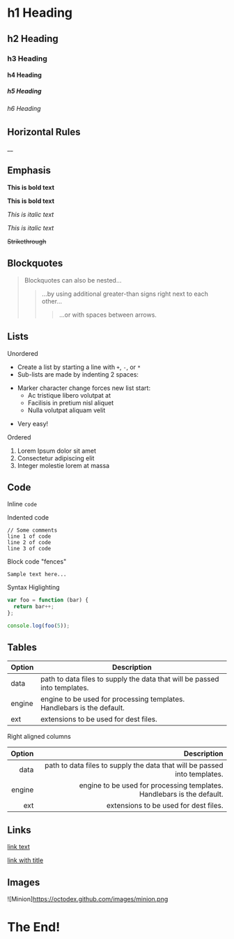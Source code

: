 # h1 Heading
## h2 Heading
### h3 Heading
#### h4 Heading
##### h5 Heading
###### h6 Heading


## Horizontal Rules

__


## Emphasis

**This is bold text**

__This is bold text__

*This is italic text*

_This is italic text_

~~Strikethrough~~


## Blockquotes


> Blockquotes can also be nested...
>> ...by using additional greater-than signs right next to each other...
>>> ...or with spaces between arrows.


## Lists

Unordered

+ Create a list by starting a line with `+`, `-`, or `*`
+ Sub-lists are made by indenting 2 spaces:
 - Marker character change forces new list start:
   * Ac tristique libero volutpat at
   + Facilisis in pretium nisl aliquet
   - Nulla volutpat aliquam velit
+ Very easy!

Ordered

1. Lorem Ipsum dolor sit amet
2. Consectetur adipiscing elit
3. Integer molestie lorem at massa

## Code

Inline `code`

Indented code

    // Some comments
    line 1 of code
    line 2 of code
    line 3 of code
    
    
Block code "fences"

```
Sample text here...
```

Syntax Higlighting

``` js
var foo = function (bar) {
  return bar++;
};

console.log(foo(5));
```

## Tables

| Option | Description |
| ------ | ----------- |
| data   | path to data files to supply the data that will be passed into templates. |
| engine | engine to be used for processing templates. Handlebars is the default. |
| ext    | extensions to be used for dest files. |

Right aligned columns

| Option  | Description  |
| ------: | -----------: |
| data    | path to data files to supply the data that will be passed into templates. |
| engine  | engine to be used for processing templates. Handlebars is the default. |
| ext     | extensions to be used for dest files. |


## Links

[link text](https://www.youtube.com/channel/UC_LaiborQFsVfqcmrT_0wNA)

[link with title](https://www.youtube.com/channel/UC_LaiborQFsVfqcmrT_0wNA "title text!")

## Images

![Minion]https://octodex.github.com/images/minion.png

# The End!
